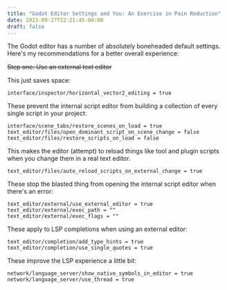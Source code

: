 ```yaml
---
title: "Godot Editor Settings and You: An Exercise in Pain Reduction"
date: 2022-09-27T22:21:45-04:00
draft: false
---
```



The Godot editor has a number of absolutely boneheaded default settings. Here's my recommendations for a better overall experience:

~~Step one: Use an external text editor~~

This just saves space:

```gdresource
interface/inspector/horizontal_vector2_editing = true
```

These prevent the internal script editor from building a collection of every single script in your project:

```gdresource
interface/scene_tabs/restore_scenes_on_load = true
text_editor/files/open_dominant_script_on_scene_change = false
text_editor/files/restore_scripts_on_load = false
```

This makes the editor (attempt) to reload things like tool and plugin scripts when you change them in a real text editor.

```gdresource
text_editor/files/auto_reload_scripts_on_external_change = true
```

These stop the blasted thing from opening the internal script editor when there's an error:

```gdresource
text_editor/external/use_external_editor = true
text_editor/external/exec_path = ""
text_editor/external/exec_flags = ""
```

These apply to LSP completions when using an external editor:

```gdresource
text_editor/completion/add_type_hints = true
text_editor/completion/use_single_quotes = true
```

These improve the LSP experience a little bit:

```gdresource
network/language_server/show_native_symbols_in_editor = true
network/language_server/use_thread = true
```
